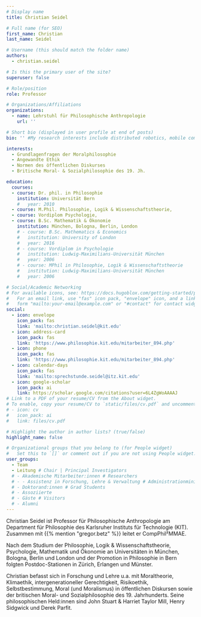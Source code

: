 ```yaml
---
# Display name
title: Christian Seidel

# Full name (for SEO)
first_name: Christian
last_name: Seidel

# Username (this should match the folder name)
authors:
  - christian.seidel

# Is this the primary user of the site?
superuser: false

# Role/position
role: Professor 

# Organizations/Affiliations
organizations:
  - name: Lehrstuhl für Philosophische Anthropologie
    url: ''

# Short bio (displayed in user profile at end of posts)
bio: '' #My research interests include distributed robotics, mobile computing and programmable matter.

interests:
  - Grundlagenfragen der Moralphilosophie
  - Angewandte Ethik
  - Normen des öffentlichen Diskurses
  - Britische Moral- & Sozialphilosophie des 19. Jh.

education:
  courses:
  - course: Dr. phil. in Philosophie 
    institution: Universität Bern
    #   year: 2010
  - course: M.Phil. Philosophie, Logik & Wissenschaftstheorie, 
  - course: Vordiplom Psychologie, 
  - course: B.Sc. Mathematik & Ökonomie 
    institution: München, Bologna, Berlin, London
    # - course: B.Sc. Mathematics & Economics
    #   institution: University of London
    #   year: 2016
    # - course: Vordiplom in Psychologie
    #   institution: Ludwig-Maximilians-Universität München
    #   year: 2006
    # - course: MPhil in Philosophie, Logik & Wissenschaftstheorie
    #   institution: Ludwig-Maximilians-Universität München
    #   year: 2006

# Social/Academic Networking
# For available icons, see: https://docs.hugoblox.com/getting-started/page-builder/#icons
#   For an email link, use "fas" icon pack, "envelope" icon, and a link in the
#   form "mailto:your-email@example.com" or "#contact" for contact widget.
social:
  - icon: envelope
    icon_pack: fas
    link: 'mailto:christian.seidel@kit.edu'
  - icon: address-card
    icon_pack: fas
    link: 'https://www.philosophie.kit.edu/mitarbeiter_894.php'
  - icon: phone
    icon_pack: fas
    link: 'https://www.philosophie.kit.edu/mitarbeiter_894.php'
  - icon: calendar-days
    icon_pack: fas
    link: 'mailto:sprechstunde.seidel@itz.kit.edu'  
  - icon: google-scholar
    icon_pack: ai
    link: https://scholar.google.com/citations?user=6L4ZgWoAAAAJ
# Link to a PDF of your resume/CV from the About widget.
# To enable, copy your resume/CV to `static/files/cv.pdf` and uncomment the lines below.
# - icon: cv
#   icon_pack: ai
#   link: files/cv.pdf

# Highlight the author in author lists? (true/false)
highlight_name: false

# Organizational groups that you belong to (for People widget)
#   Set this to `[]` or comment out if you are not using People widget.
user_groups:
  - Team
  - Leitung # Chair | Principal Investigators
  # - Akademische Mitarbeiter:innen # Researchers
  # - - Assistenz in Forschung, Lehre & Verwaltung # Administrationministration
  # - Doktorand:innen # Grad Students
  # - Assoziierte 
  # - Gäste # Visitors
  # - Alumni
---
```


Christian Seidel ist Professor für Philosophische Anthropologie am Department für Philosophie des Karlsruher Instituts für Technologie (KIT). Zusammen mit {{% mention "gregor.betz" %}} leitet er CompPhil²MMAE.

Nach dem Studium der Philosophie, Logik & Wissenschaftstheorie, Psychologie, Mathematik und Ökonomie an Universitäten in München, Bologna, Berlin und London und der Promotion in Philosophie in Bern folgten Postdoc-Stationen in Zürich, Erlangen und Münster.

Christian befasst sich in Forschung und Lehre u.a. mit Moraltheorie, Klimaethik, intergenerationeller Gerechtigkeit, Risikoethik, Selbstbestimmung, Moral (und Moralismus) in öffentlichen Diskursen sowie der britischen Moral- und Sozialphilosophie des 19. Jahrhunderts. Seine philosophischen Held:innen sind John Stuart & Harriet Taylor Mill, Henry Sidgwick und Derek Parfit.

<!-- [A relative link from one post to another post]({{< relref "profiles/christian.seidel.md" >}}) -->